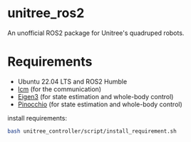 # unitree_ros2
An unofficial ROS2 package for Unitree's quadruped robots.

# Requirements
- Ubuntu 22.04 LTS and ROS2 Humble
- [lcm](https://lcm-proj.github.io/) (for the communication)
- [Eigen3](https://eigen.tuxfamily.org/index.php?title=Main_Page) (for state estimation and whole-body control)
- [Pinocchio](https://github.com/stack-of-tasks/pinocchio) (for state estimation and whole-body control)


install requirements:

```bash
bash unitree_controller/script/install_requirement.sh
```